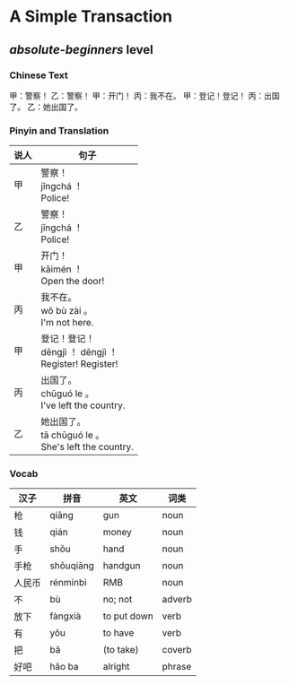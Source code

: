 # A Simple Transaction
## *absolute-beginners* level

### Chinese Text
甲：警察！
乙：警察！
甲：开门！
丙：我不在。
甲：登记！登记！
丙：出国了。
乙：她出国了。

### Pinyin and Translation
|说人|句子|
|----|----|
|甲|警察！<br />jǐngchá ！<br />Police!|
|乙|警察！<br />jǐngchá ！<br />Police!|
|甲|开门！<br />kāimén ！<br />Open the door!|
|丙|我不在。<br />wǒ bù zài 。<br />I'm not here.|
|甲|登记！登记！<br />dēngjì ！ dēngjì ！<br />Register! Register!|
|丙|出国了。<br />chūguó le 。<br />I've left the country.|
|乙|她出国了。<br />tā chūguó le 。<br />She's left the country.|
### Vocab
|汉子|拼音|英文|词类|
|----|----|----|----|
|枪|qiāng|gun|noun|
|钱|qián|money|noun|
|手|shǒu|hand|noun|
|手枪|shǒuqiāng|handgun|noun|
|人民币|rénmínbì|RMB|noun|
|不|bù|no; not|adverb|
|放下|fàngxià|to put down|verb|
|有|yǒu|to have|verb|
|把|bǎ|(to take)|coverb|
|好吧|hǎo ba|alright|phrase|